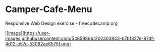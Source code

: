 # Camper-Cafe-Menu
Responsive Web Design exercise - freecodecamp.org
<section>
  <a href="https://rodrigofelga.github.io/Camper-Cafe-Menu/" target="_blank">![image](https://user-images.githubusercontent.com/54859866/202303843-b7bf327e-87df-4d12-b57c-53082ae6575f.png)</a>
</section>
